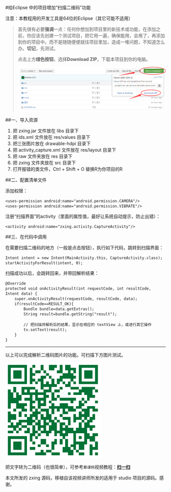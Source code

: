#给Eclipse 中的项目增加“扫描二维码”功能

注意：本教程用的开发工具是64位的Eclipse（其它可能不适用）


>首先很有必要**强调**一点：任何你想加到项目里的新技术或功能，在添加之前，你应该先创建一个测试项目，把它用一遍，确保能用，会用了，再添加到你的项目中。而不是随随便便就往项目里加，造成一堆问题，不知道怎么办。**切记**，先测试。
>
>点击上方**绿色按钮**，选择**Download ZIP**，下载本项目到你的电脑。
>
>![点击绿色按钮下载](https://github.com/mixinan/1603/blob/master/download.png)
>



##一、导入资源


1. 把 zxing.jar 文件放在 libs 目录下
2. 把 ids.xml 文件放在 res/values 目录下
3. 把三张图片放在 drawable-hdpi 目录下
4. 把 activity_capture.xml 文件放在 res/layout 目录下
5. 把 raw 文件夹放在 res 目录下
6. 把 zxing 文件夹放在 src 目录下
7. 打开报错的类文件，Ctrl + Shift + O 替换R为你项目的R



##二、配置清单文件


添加权限：

	<uses-permission android:name="android.permission.CAMERA"/>
    <uses-permission android:name="android.permission.VIBRATE"/>


注册“扫描界面”的activity（里面的属性值，最好让系统自动提示，防止出错）：

	<activity android:name="zxing.activity.CaptureActivity"/>




##三、在代码中调用

在需要扫描二维码的地方（一般是点击按钮），执行如下代码，跳转到扫描界面：

	Intent intent = new Intent(MainActivity.this, CaptureActivity.class);
	startActivityForResult(intent, 0);

扫描成功以后，会跳转回来，并带回解析结果：

	@Override
	protected void onActivityResult(int requestCode, int resultCode, Intent data) {
		super.onActivityResult(requestCode, resultCode, data);
		if(resultCode==RESULT_OK){
			Bundle bundle=data.getExtras();
			String result=bundle.getString("result");

			// 把扫描并解析后的结果，显示在相应的 textView 上，或进行其它操作
			tv.setText(result);
		}
	}



---
以上可以完成解析二维码图片的功能。可扫描下方图片测试。

![扫描测试](https://github.com/mixinan/1603/blob/master/QRcodeTest.png)

把文字转为二维码（也很简单），可参考`慕课网`视频教程：**[扫一扫](http://www.imooc.com/learn/648)**

本文所发的 zxing 源码，移植自该视频讲师所发的适用于 studio 项目的源码。感谢。
